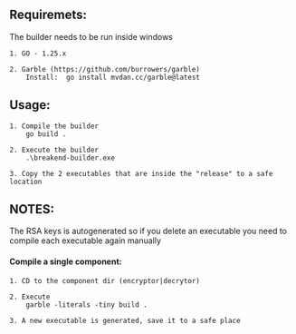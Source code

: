 ## Requiremets:

The builder needs to be run inside windows

    1. GO - 1.25.x

    2. Garble (https://github.com/burrowers/garble)
        Install:  go install mvdan.cc/garble@latest

## Usage:

    1. Compile the builder
        go build .

    2. Execute the builder
        .\breakend-builder.exe

    3. Copy the 2 executables that are inside the "release" to a safe location


## NOTES:
The RSA keys is autogenerated so if you delete an executable you need to compile each executable again manually

#### Compile a single component:

    1. CD to the component dir (encryptor|decrytor)

    2. Execute
        garble -literals -tiny build .

    3. A new executable is generated, save it to a safe place
